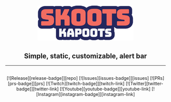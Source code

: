 <h1 align="center">
  <img src="assets/logo_type.png" alt="@skootskapoots" width="300px" />
</h1>
<h2 align="center">
  Simple, static, customizable, alert bar
</h2>
<hr />
<br />

<div align="center">
  [![Release][release-badge]][repo] [![Issues][issues-badge]][issues] [![PRs][prs-badge]][prs] [![Twitch][twitch-badge]][twitch-link] [![Twitter][twitter-badge]][twitter-link] [![Youtube][youtube-badge]][youtube-link] [![Instagram][instagram-badge]][instagram-link]
</div>

<!--
Link References
-->

[repo]: https://github.com/skootskapoots/simplealerts
[issues]: https://github.com/skootskapoots/simplealerts/issues
[prs]: https://github.com/skootskapoots/simplealerts/pulls
[twitch-link]: http://www.twitch.com/skootskapoots
[twitter-link]: http://www.twitter.com/skootskapoots
[youtube-link]: http://www.youtube.com/skootskapoots
[instagram-link]: http://www.twitch.com/skootskapoots

<!--
Badge References
-->

[release-badge]: https://img.shields.io/github/v/release/skootskapoots/simplealerts.svg?style=for-the-badge
[issues-badge]: https://img.shields.io/badge/issues-here-red.svg?style=for-the-badge
[prs-badge]: https://img.shields.io/badge/prs-welcomed-brightgreen.svg?style=for-the-badge
[twitch-badge]: https://img.shields.io/badge/skootskapoots-twitch-f76c5e.svg?style=for-the-badge&logo=twitch&labelColor=24275d
[twitter-badge]: https://img.shields.io/badge/skootskapoots-twittter-f76c5e.svg?style=for-the-badge&logo=twitter&labelColor=24275d
[youtube-badge]: https://img.shields.io/badge/skootskapoots-youtube-f76c5e.svg?style=for-the-badge&logo=youtube&labelColor=24275d
[instagram-badge]: https://img.shields.io/badge/skootskapoots-instagram-f76c5e.svg?style=for-the-badge&logo=instagram&labelColor=24275d
